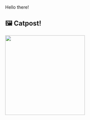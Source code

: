 Hello there!



## 🖼️ Catpost!

<sub>
    <img src="https://cdn2.thecatapi.com/images/e22.jpg" height="256">
</sub>

